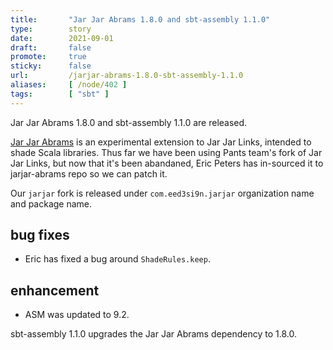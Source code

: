 ```yaml
---
title:       "Jar Jar Abrams 1.8.0 and sbt-assembly 1.1.0"
type:        story
date:        2021-09-01
draft:       false
promote:     true
sticky:      false
url:         /jarjar-abrams-1.8.0-sbt-assembly-1.1.0
aliases:     [ /node/402 ]
tags:        [ "sbt" ]
---
```


Jar Jar Abrams 1.8.0 and sbt-assembly 1.1.0 are released.

[Jar Jar Abrams](https://eed3si9n.com/jarjar-abrams) is an experimental extension to Jar Jar Links, intended to shade Scala libraries. Thus far we have been using Pants team's fork of Jar Jar Links, but now that it's been abandaned, Eric Peters has in-sourced it to jarjar-abrams repo so we can patch it.

Our `jarjar` fork is released under `com.eed3si9n.jarjar` organization name and package name.

## bug fixes

- Eric has fixed a bug around `ShadeRules.keep`.

## enhancement

- ASM was updated to 9.2.

sbt-assembly 1.1.0 upgrades the Jar Jar Abrams dependency to 1.8.0.

